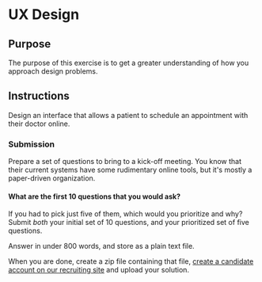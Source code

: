 UX Design
=================

## Purpose

The purpose of this exercise is to get a greater understanding of how you approach design problems.

## Instructions

Design an interface that allows a patient to schedule an appointment with their doctor online.

### Submission

Prepare a set of questions to bring to a kick-off meeting. You know that their current systems have some rudimentary online tools, but it's mostly a paper-driven organization.

#### What are the first 10 questions that you would ask?

If you had to pick just five of them, which would you prioritize and why? Submit *both* your initial set of 10 questions, and your prioritized set of five questions.

Answer in under 800 words, and store as a plain text file.

When you are done, create a zip file containing that file, [create a candidate account on our recruiting site](https://people.adhoc.team/) and upload your solution.
